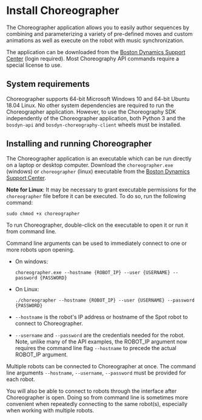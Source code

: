 <!--
Copyright (c) 2023 Boston Dynamics, Inc.  All rights reserved.

Downloading, reproducing, distributing or otherwise using the SDK Software
is subject to the terms and conditions of the Boston Dynamics Software
Development Kit License (20191101-BDSDK-SL).
-->

# Install Choreographer

The Choreographer application allows you to easily author sequences by combining and parameterizing a variety of pre-defined moves and custom animations as well as execute  on the robot with music synchronization.

The application can be downloaded from the [Boston Dynamics Support Center](https://support.bostondynamics.com/s/downloads) (login required).  Most Choreography API commands require a special license to use.

## System requirements

Choreographer supports 64-bit Microsoft Windows 10 and 64-bit Ubuntu 18.04 Linux. No other system dependencies are required to run the Choreographer application. However, to use the Choreography SDK independently of the Choreographer application, both Python 3 and the `bosdyn-api` and `bosdyn-choreography-client` wheels must be installed.

## Installing and running Choreographer

The Choreographer application is an executable which can be run directly on a laptop or desktop computer. Download the `choreographer.exe` (windows) or `choreographer` (linux) executable from the [Boston Dynamics Support Center](https://support.bostondynamics.com/s/downloads).

**Note for Linux**: It may be necessary to grant executable permissions for the `choreographer` file before it can be executed. To do so, run the following command:

```
sudo chmod +x choreographer
```

To run Choreographer, double-click on the executable to open it or run it from command line.

Command line arguments can be used to immediately connect to one or more robots upon opening.

* On windows:
    ```
    choreographer.exe --hostname {ROBOT_IP} --user {USERNAME} --password {PASSWORD}
    ```
* On Linux:

    ```
    ./choreographer --hostname {ROBOT_IP} --user {USERNAME} --password {PASSWORD}
    ```

* `--hostname` is the robot's IP address or hostname of the Spot robot to connect to Choreographer.
* `--username` and `--password` are the credentials needed for the robot. Note, unlike many of the API examples, the ROBOT_IP argument now requires the command line flag `--hostname` to precede the actual ROBOT_IP argument.

Multiple robots can be connected to Choreographer at once. The command line arguments `--hostname`, `--username`, `--password` must be provided for each robot.

You will also be able to connect to robots through the interface after Choreographer is open.  Doing so from command line is sometimes more convenient when repeatedly connecting to the same robot(s), especially when working with multiple robots.
